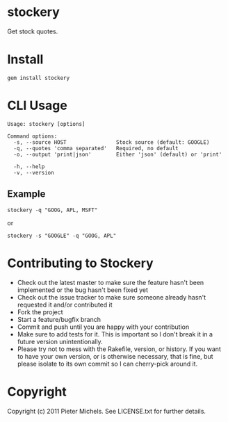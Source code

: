 stockery
======
Get stock quotes.

Install
=======
`gem install stockery`

CLI Usage
========

    Usage: stockery [options]

    Command options:
      -s, --source HOST                Stock source (default: GOOGLE)
      -q, --quotes 'comma separated'   Required, no default
      -o, --output 'print|json'        Either 'json' (default) or 'print'
      
      -h, --help 
      -v, --version

Example
-------
`stockery -q "GOOG, APL, MSFT"`

or

`stockery -s "GOOGLE" -q "GOOG, APL"`


Contributing to Stockery
======================
* Check out the latest master to make sure the feature hasn't been implemented or the bug hasn't been fixed yet
* Check out the issue tracker to make sure someone already hasn't requested it and/or contributed it
* Fork the project
* Start a feature/bugfix branch
* Commit and push until you are happy with your contribution
* Make sure to add tests for it. This is important so I don't break it in a future version unintentionally.
* Please try not to mess with the Rakefile, version, or history. If you want to have your own version, or is otherwise necessary, that is fine, but please isolate to its own commit so I can cherry-pick around it.


Copyright
=========
Copyright (c) 2011 Pieter Michels. See LICENSE.txt for further details.
